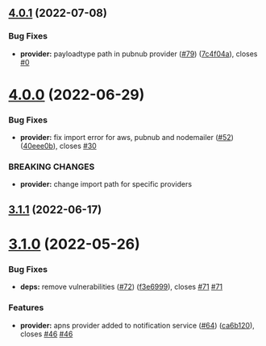 ## [4.0.1](https://github.com/sourcefuse/loopback4-notifications/compare/v4.0.0...v4.0.1) (2022-07-08)


### Bug Fixes

* **provider:** payloadtype path in pubnub provider ([#79](https://github.com/sourcefuse/loopback4-notifications/issues/79)) ([7c4f04a](https://github.com/sourcefuse/loopback4-notifications/commit/7c4f04a750a4b0de276de313e75cb414e5955ea4)), closes [#0](https://github.com/sourcefuse/loopback4-notifications/issues/0)

# [4.0.0](https://github.com/sourcefuse/loopback4-notifications/compare/v3.1.1...v4.0.0) (2022-06-29)


### Bug Fixes

* **provider:** fix import error for aws, pubnub and nodemailer ([#52](https://github.com/sourcefuse/loopback4-notifications/issues/52)) ([40eee0b](https://github.com/sourcefuse/loopback4-notifications/commit/40eee0b85a59e0c3f3b39db8d9e724f644d41967)), closes [#30](https://github.com/sourcefuse/loopback4-notifications/issues/30)


### BREAKING CHANGES

* **provider:** change import path for specific providers

## [3.1.1](https://github.com/sourcefuse/loopback4-notifications/compare/v3.1.0...v3.1.1) (2022-06-17)

# [3.1.0](https://github.com/sourcefuse/loopback4-notifications/compare/v3.0.4...v3.1.0) (2022-05-26)


### Bug Fixes

* **deps:** remove vulnerabilities ([#72](https://github.com/sourcefuse/loopback4-notifications/issues/72)) ([f3e6999](https://github.com/sourcefuse/loopback4-notifications/commit/f3e6999ae615f41fbb11522c3857bc7eb5f00241)), closes [#71](https://github.com/sourcefuse/loopback4-notifications/issues/71) [#71](https://github.com/sourcefuse/loopback4-notifications/issues/71)


### Features

* **provider:** apns provider added to notification service ([#64](https://github.com/sourcefuse/loopback4-notifications/issues/64)) ([ca6b120](https://github.com/sourcefuse/loopback4-notifications/commit/ca6b120d754827e89ec5dacc4e9905338312b7e7)), closes [#46](https://github.com/sourcefuse/loopback4-notifications/issues/46) [#46](https://github.com/sourcefuse/loopback4-notifications/issues/46)

